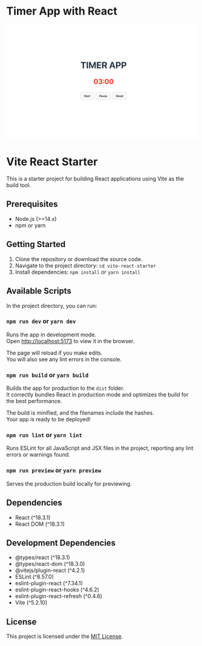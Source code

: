 # Timer App with React

![Timer App](./src/assets/app_screenshot.png "Timer App")

# Vite React Starter

This is a starter project for building React applications using Vite as the build tool.

## Prerequisites

- Node.js (>=14.x)
- npm or yarn

## Getting Started

1. Clone the repository or download the source code.
2. Navigate to the project directory: `cd vite-react-starter`
3. Install dependencies: `npm install` or `yarn install`

## Available Scripts

In the project directory, you can run:

### `npm run dev` or `yarn dev`

Runs the app in development mode.\
Open [http://localhost:5173](http://localhost:5173) to view it in the browser.

The page will reload if you make edits.\
You will also see any lint errors in the console.

### `npm run build` or `yarn build`

Builds the app for production to the `dist` folder.\
It correctly bundles React in production mode and optimizes the build for the best performance.

The build is minified, and the filenames include the hashes.\
Your app is ready to be deployed!

### `npm run lint` or `yarn lint`

Runs ESLint for all JavaScript and JSX files in the project, reporting any lint errors or warnings found.

### `npm run preview` or `yarn preview`

Serves the production build locally for previewing.

## Dependencies

- React (^18.3.1)
- React DOM (^18.3.1)

## Development Dependencies

- @types/react (^18.3.1)
- @types/react-dom (^18.3.0)
- @vitejs/plugin-react (^4.2.1)
- ESLint (^8.57.0)
- eslint-plugin-react (^7.34.1)
- eslint-plugin-react-hooks (^4.6.2)
- eslint-plugin-react-refresh (^0.4.6)
- Vite (^5.2.10)

## License

This project is licensed under the [MIT License](LICENSE).
